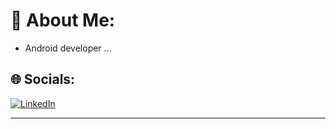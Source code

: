 # 💫 About Me:
- Android developer ...



## 🌐 Socials:
[![LinkedIn](https://img.shields.io/badge/LinkedIn-%230077B5.svg?logo=linkedin&logoColor=white)](https://linkedin.com/in/https://www.linkedin.com/in/yash-chotaliya-0228b922b/) 



---
<!-- Proudly created with GPRM ( https://gprm.itsvg.in ) -->
